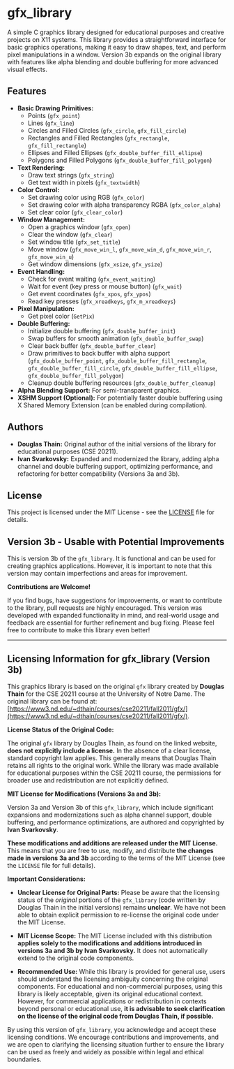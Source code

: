 # gfx_library

A simple C graphics library designed for educational purposes and creative projects on X11 systems. This library provides a straightforward interface for basic graphics operations, making it easy to draw shapes, text, and perform pixel manipulations in a window. Version 3b expands on the original library with features like alpha blending and double buffering for more advanced visual effects.

## Features

- **Basic Drawing Primitives:**
    - Points (`gfx_point`)
    - Lines (`gfx_line`)
    - Circles and Filled Circles (`gfx_circle`, `gfx_fill_circle`)
    - Rectangles and Filled Rectangles (`gfx_rectangle`, `gfx_fill_rectangle`)
    - Ellipses and Filled Ellipses (`gfx_double_buffer_fill_ellipse`)
    - Polygons and Filled Polygons (`gfx_double_buffer_fill_polygon`)
- **Text Rendering:**
    - Draw text strings (`gfx_string`)
    - Get text width in pixels (`gfx_textwidth`)
- **Color Control:**
    - Set drawing color using RGB (`gfx_color`)
    - Set drawing color with alpha transparency RGBA (`gfx_color_alpha`)
    - Set clear color (`gfx_clear_color`)
- **Window Management:**
    - Open a graphics window (`gfx_open`)
    - Clear the window (`gfx_clear`)
    - Set window title (`gfx_set_title`)
    - Move window (`gfx_move_win_l`, `gfx_move_win_d`, `gfx_move_win_r`, `gfx_move_win_u`)
    - Get window dimensions (`gfx_xsize`, `gfx_ysize`)
- **Event Handling:**
    - Check for event waiting (`gfx_event_waiting`)
    - Wait for event (key press or mouse button) (`gfx_wait`)
    - Get event coordinates (`gfx_xpos`, `gfx_ypos`)
    - Read key presses (`gfx_xreadkeys`, `gfx_m_xreadkeys`)
- **Pixel Manipulation:**
    - Get pixel color (`GetPix`)
- **Double Buffering:**
    - Initialize double buffering (`gfx_double_buffer_init`)
    - Swap buffers for smooth animation (`gfx_double_buffer_swap`)
    - Clear back buffer (`gfx_double_buffer_clear`)
    - Draw primitives to back buffer with alpha support (`gfx_double_buffer_point`, `gfx_double_buffer_fill_rectangle`, `gfx_double_buffer_fill_circle`, `gfx_double_buffer_fill_ellipse`, `gfx_double_buffer_fill_polygon`)
    - Cleanup double buffering resources (`gfx_double_buffer_cleanup`)
- **Alpha Blending Support:** For semi-transparent graphics.
- **XSHM Support (Optional):** For potentially faster double buffering using X Shared Memory Extension (can be enabled during compilation).

## Authors

- **Douglas Thain:** Original author of the initial versions of the library for educational purposes (CSE 20211).
- **Ivan Svarkovsky:** Expanded and modernized the library, adding alpha channel and double buffering support, optimizing performance, and refactoring for better compatibility (Versions 3a and 3b).

## License

This project is licensed under the MIT License - see the [LICENSE](LICENSE) file for details.

## Version 3b - Usable with Potential Improvements

This is version 3b of the `gfx_library`. It is functional and can be used for creating graphics applications. However, it is important to note that this version may contain imperfections and areas for improvement.

**Contributions are Welcome!**

If you find bugs, have suggestions for improvements, or want to contribute to the library, pull requests are highly encouraged.  This version was developed with expanded functionality in mind, and real-world usage and feedback are essential for further refinement and bug fixing. Please feel free to contribute to make this library even better!

---

## Licensing Information for gfx_library (Version 3b)

This graphics library is based on the original `gfx` library created by **Douglas Thain** for the CSE 20211 course at the University of Notre Dame. The original library can be found at: [https://www3.nd.edu/~dthain/courses/cse20211/fall2011/gfx/](https://www3.nd.edu/~dthain/courses/cse20211/fall2011/gfx/).

**License Status of the Original Code:**

The original `gfx` library by Douglas Thain, as found on the linked website, **does not explicitly include a license.**  In the absence of a clear license, standard copyright law applies. This generally means that Douglas Thain retains all rights to the original work.  While the library was made available for educational purposes within the CSE 20211 course, the permissions for broader use and redistribution are not explicitly defined.

**MIT License for Modifications (Versions 3a and 3b):**

Version 3a and Version 3b of this `gfx_library`, which include significant expansions and modernizations such as alpha channel support, double buffering, and performance optimizations, are authored and copyrighted by **Ivan Svarkovsky**.

**These modifications and additions are released under the MIT License.**  This means that you are free to use, modify, and distribute **the changes made in versions 3a and 3b** according to the terms of the MIT License (see the `LICENSE` file for full details).

**Important Considerations:**

* **Unclear License for Original Parts:**  Please be aware that the licensing status of the *original* portions of the `gfx_library` (code written by Douglas Thain in the initial versions) remains **unclear**.  We have not been able to obtain explicit permission to re-license the original code under the MIT License.

* **MIT License Scope:** The MIT License included with this distribution **applies solely to the modifications and additions introduced in versions 3a and 3b by Ivan Svarkovsky.** It does not automatically extend to the original code components.

* **Recommended Use:**  While this library is provided for general use, users should understand the licensing ambiguity concerning the original components.  For educational and non-commercial purposes, using this library is likely acceptable, given its original educational context.  However, for commercial applications or redistribution in contexts beyond personal or educational use, **it is advisable to seek clarification on the license of the original code from Douglas Thain, if possible.**

By using this version of `gfx_library`, you acknowledge and accept these licensing conditions. We encourage contributions and improvements, and we are open to clarifying the licensing situation further to ensure the library can be used as freely and widely as possible within legal and ethical boundaries.
